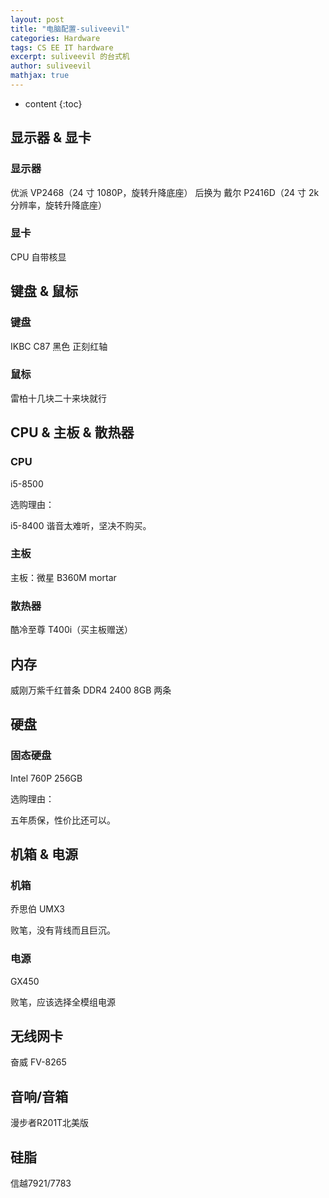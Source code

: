 ```yaml
---
layout: post
title: "电脑配置-suliveevil"
categories: Hardware
tags: CS EE IT hardware
excerpt: suliveevil 的台式机
author: suliveevil
mathjax: true
---
```


* content
{:toc}


## 显示器 & 显卡

### 显示器

优派 VP2468（24 寸 1080P，旋转升降底座）
后换为
戴尔 P2416D（24 寸 2k 分辨率，旋转升降底座）

### 显卡

CPU 自带核显

## 键盘 & 鼠标

### 键盘

IKBC C87 黑色 正刻红轴

### 鼠标

雷柏十几块二十来块就行

## CPU & 主板 & 散热器

### CPU

i5-8500

选购理由：

i5-8400 谐音太难听，坚决不购买。

### 主板

主板：微星 B360M mortar

### 散热器

酷冷至尊 T400i（买主板赠送）

## 内存

威刚万紫千红普条 DDR4 2400 8GB 两条

## 硬盘

### 固态硬盘

Intel 760P 256GB

选购理由：

五年质保，性价比还可以。


## 机箱 & 电源

### 机箱

乔思伯 UMX3

败笔，没有背线而且巨沉。

### 电源

GX450

败笔，应该选择全模组电源

## 无线网卡

奋威 FV-8265

## 音响/音箱

漫步者R201T北美版

## 硅脂

信越7921/7783


